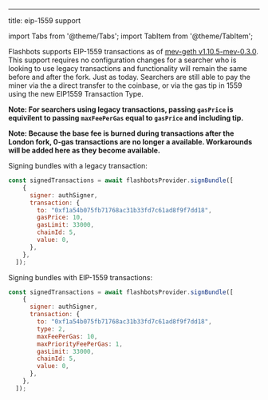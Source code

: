 ---
title: eip-1559 support


import Tabs from '@theme/Tabs';
import TabItem from '@theme/TabItem';

Flashbots supports EIP-1559 transactions as of [mev-geth v1.10.5-mev-0.3.0](https://github.com/flashbots/mev-geth/releases/tag/v1.10.5-mev0.3.0). This support
requires no configuration changes for a searcher who is looking to use legacy transactions and functionality will remain the same before and after the fork.
Just as today. Searchers are still able to pay the miner via the a direct transfer to the coinbase, or via the gas tip in 1559 using the new EIP1559 Transaction Type.

**Note: For searchers using legacy transactions, passing `gasPrice` is equivilent to passing `maxFeePerGas` equal to `gasPrice` and including tip.**

**Note: Because the base fee is burned during transactions after the London fork, 0-gas transactions are no longer a available. Workarounds will be added here as they become available.**

Signing bundles with a legacy transaction:
```js
const signedTransactions = await flashbotsProvider.signBundle([
    {
      signer: authSigner,
      transaction: {
        to: "0xf1a54b075fb71768ac31b33fd7c61ad8f9f7dd18",
        gasPrice: 10,
        gasLimit: 33000,
        chainId: 5,
        value: 0,
      },
    },
  ]);
```

Signing bundles with EIP-1559 transactions:
```js
const signedTransactions = await flashbotsProvider.signBundle([
    {
      signer: authSigner,
      transaction: {
        to: "0xf1a54b075fb71768ac31b33fd7c61ad8f9f7dd18",
        type: 2,
        maxFeePerGas: 10,
        maxPriorityFeePerGas: 1,
        gasLimit: 33000,
        chainId: 5,
        value: 0,
      },
    },
  ]);
```
